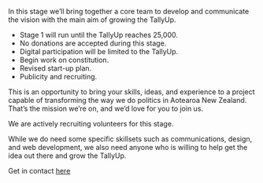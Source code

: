 In this stage we’ll bring together a core team to develop and communicate the vision with the main aim of growing the TallyUp.

 - Stage 1 will run until the TallyUp reaches 25,000.
 - No donations are accepted during this stage.
 - Digital participation will be limited to the TallyUp.
 - Begin work on constitution.
 - Revised start-up plan.
 - Publicity and recruiting. 

This is an opportunity to bring your skills, ideas, and experience to a project capable of transforming the way we do politics in Aotearoa New Zealand. That’s the mission we’re on, and we’d love for you to join us. 

We are actively recruiting volunteers for this stage.

While we do need some specific skillsets such as communications, design, and web development, we also need anyone who is willing to help get the idea out there and grow the TallyUp.

Get in contact [here](mailto:info@team.political.nz?Subject=political.nz)
